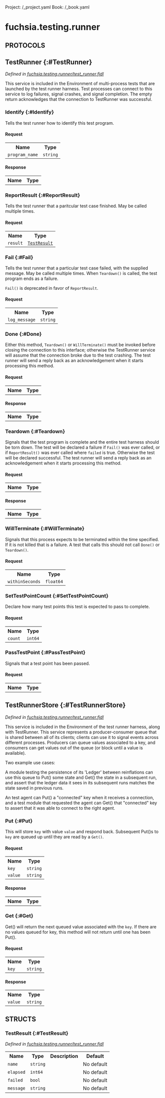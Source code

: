 Project: /_project.yaml
Book: /_book.yaml

# fuchsia.testing.runner


## **PROTOCOLS**

## TestRunner {:#TestRunner}
*Defined in [fuchsia.testing.runner/test_runner.fidl](https://fuchsia.googlesource.com/fuchsia/+/master/sdk/fidl/fuchsia.testing.runner/test_runner.fidl#20)*

 This service is included in the Environment of multi-process tests
 that are launched by the test runner harness. Test processes can connect to
 this service to log failures, signal crashes, and signal completion.
 The empty return acknowledges that the connection to TestRunner was
 successful.

### Identify {:#Identify}

 Tells the test runner how to identify this test program.

#### Request
<table>
    <tr><th>Name</th><th>Type</th></tr>
    <tr>
            <td><code>program_name</code></td>
            <td>
                <code>string</code>
            </td>
        </tr></table>


#### Response
<table>
    <tr><th>Name</th><th>Type</th></tr>
    </table>

### ReportResult {:#ReportResult}

 Tells the test runner that a paritcular test case finished. May be called
 multiple times.

#### Request
<table>
    <tr><th>Name</th><th>Type</th></tr>
    <tr>
            <td><code>result</code></td>
            <td>
                <code><a class='link' href='#TestResult'>TestResult</a></code>
            </td>
        </tr></table>



### Fail {:#Fail}

 Tells the test runner that a particular test case failed, with the supplied
 message. May be called multiple times. When `Teardown()` is called, the
 test program ends as a failure.

 `Fail()` is deprecated in favor of `ReportResult`.

#### Request
<table>
    <tr><th>Name</th><th>Type</th></tr>
    <tr>
            <td><code>log_message</code></td>
            <td>
                <code>string</code>
            </td>
        </tr></table>



### Done {:#Done}

 Either this method, `Teardown()` or `WillTerminate()` must be invoked
 before closing the connection to this interface; otherwise the TestRunner
 service will assume that the connection broke due to the test crashing.
 The test runner will send a reply back as an acknowledgement when it starts
 processing this method.

#### Request
<table>
    <tr><th>Name</th><th>Type</th></tr>
    </table>


#### Response
<table>
    <tr><th>Name</th><th>Type</th></tr>
    </table>

### Teardown {:#Teardown}

 Signals that the test program is complete and the entire test harness
 should be torn down. The test will be declared a failure if `Fail()` was
 ever called, or if `ReportResult()` was ever called where `failed` is true.
 Otherwise the test will be declared successful. The test runner will send a
 reply back as an acknowledgement when it starts processing this method.

#### Request
<table>
    <tr><th>Name</th><th>Type</th></tr>
    </table>


#### Response
<table>
    <tr><th>Name</th><th>Type</th></tr>
    </table>

### WillTerminate {:#WillTerminate}

 Signals that this process expects to be terminated within the time
 specified. If it is not killed that is a failure. A test that calls this
 should not call `Done()` or `Teardown()`.

#### Request
<table>
    <tr><th>Name</th><th>Type</th></tr>
    <tr>
            <td><code>withinSeconds</code></td>
            <td>
                <code>float64</code>
            </td>
        </tr></table>



### SetTestPointCount {:#SetTestPointCount}

 Declare how many test points this test is expected to pass to complete.

#### Request
<table>
    <tr><th>Name</th><th>Type</th></tr>
    <tr>
            <td><code>count</code></td>
            <td>
                <code>int64</code>
            </td>
        </tr></table>



### PassTestPoint {:#PassTestPoint}

 Signals that a test point has been passed.

#### Request
<table>
    <tr><th>Name</th><th>Type</th></tr>
    </table>



## TestRunnerStore {:#TestRunnerStore}
*Defined in [fuchsia.testing.runner/test_runner.fidl](https://fuchsia.googlesource.com/fuchsia/+/master/sdk/fidl/fuchsia.testing.runner/test_runner.fidl#79)*

 This service is included in the Environment of the test runner
 harness, along with TestRunner. This service represents a producer-consumer
 queue that is shared between all of its clients; clients can use it to signal
 events across different processes. Producers can queue values associated to a
 key, and consumers can get values out of the queue (or block until a value is
 available).

 Two example use cases:

 A module testing the persistence of its 'Ledger' between reinflations can use
 this queue to Put() some state and Get() the state in a subsequent run, and
 assert that the ledger data it sees in its subsequent runs matches the state
 saved in previous runs.

 An test agent can Put() a "connected" key when it receives a connection, and
 a test module that requested the agent can Get() that "connected" key to
 assert that it was able to connect to the right agent.

### Put {:#Put}

 This will store `key` with value `value` and respond back. Subsequent
 Put()s to `key` are queued up until they are read by a `Get()`.

#### Request
<table>
    <tr><th>Name</th><th>Type</th></tr>
    <tr>
            <td><code>key</code></td>
            <td>
                <code>string</code>
            </td>
        </tr><tr>
            <td><code>value</code></td>
            <td>
                <code>string</code>
            </td>
        </tr></table>


#### Response
<table>
    <tr><th>Name</th><th>Type</th></tr>
    </table>

### Get {:#Get}

 Get() will return the next queued value associated with the `key`. If there
 are no values queued for key, this method will not return until one has
 been Put().

#### Request
<table>
    <tr><th>Name</th><th>Type</th></tr>
    <tr>
            <td><code>key</code></td>
            <td>
                <code>string</code>
            </td>
        </tr></table>


#### Response
<table>
    <tr><th>Name</th><th>Type</th></tr>
    <tr>
            <td><code>value</code></td>
            <td>
                <code>string</code>
            </td>
        </tr></table>



## **STRUCTS**

### TestResult {:#TestResult}
*Defined in [fuchsia.testing.runner/test_runner.fidl](https://fuchsia.googlesource.com/fuchsia/+/master/sdk/fidl/fuchsia.testing.runner/test_runner.fidl#7)*





<table>
    <tr><th>Name</th><th>Type</th><th>Description</th><th>Default</th></tr><tr>
            <td><code>name</code></td>
            <td>
                <code>string</code>
            </td>
            <td></td>
            <td>No default</td>
        </tr><tr>
            <td><code>elapsed</code></td>
            <td>
                <code>int64</code>
            </td>
            <td></td>
            <td>No default</td>
        </tr><tr>
            <td><code>failed</code></td>
            <td>
                <code>bool</code>
            </td>
            <td></td>
            <td>No default</td>
        </tr><tr>
            <td><code>message</code></td>
            <td>
                <code>string</code>
            </td>
            <td></td>
            <td>No default</td>
        </tr>
</table>













